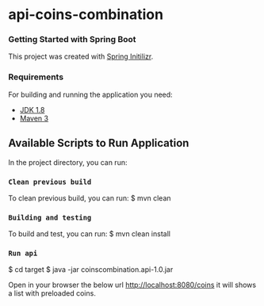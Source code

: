 # api-coins-combination

### Getting Started with Spring Boot

This project was created with [Spring Initilizr](https://start.spring.io/).

### Requirements
For building and running the application you need:

- [JDK 1.8](http://www.oracle.com/technetwork/java/javase/downloads/jdk8-downloads-2133151.html)
- [Maven 3](https://maven.apache.org)


## Available Scripts to Run Application

In the project directory, you can run:

### `Clean previous build`

To clean previous build, you can run:
$ mvn clean


### `Building and testing`

To build and test, you can run:
$ mvn clean install

### `Run api`

$ cd target
$ java -jar coinscombination.api-1.0.jar


Open in your browser the below url
[http://localhost:8080/coins](http://localhost:8080/coins) it will shows a list with preloaded coins.

